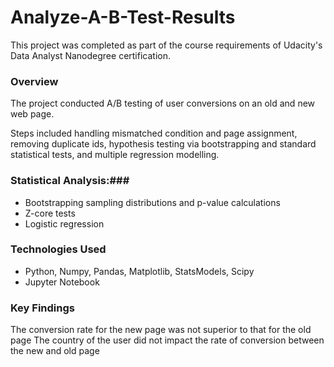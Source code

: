 # Analyze-A-B-Test-Results
This project was completed as part of the course requirements of Udacity's Data Analyst Nanodegree certification.

### Overview ###
The project conducted A/B testing of user conversions on an old and new web page.

Steps included handling mismatched condition and page assignment, removing duplicate ids, hypothesis testing via bootstrapping and standard statistical tests, and multiple regression modelling.

### Statistical Analysis:###
* Bootstrapping sampling distributions and p-value calculations
* Z-core tests
* Logistic regression

### Technologies Used ###
* Python, Numpy, Pandas, Matplotlib, StatsModels, Scipy
* Jupyter Notebook

### Key Findings ###
The conversion rate for the new page was not superior to that for the old page
The country of the user did not impact the rate of conversion between the new and old page
